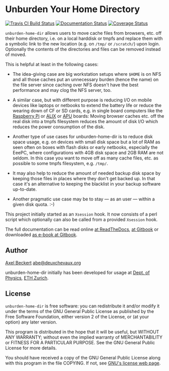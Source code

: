 Unburden Your Home Directory
============================

[![Travis CI Build Status](https://travis-ci.org/xtaran/unburden-home-dir.svg)](https://travis-ci.org/xtaran/unburden-home-dir)
[![Documentation Status](https://readthedocs.org/projects/unburden-home-dir/badge/?version=latest)](https://readthedocs.org/projects/unburden-home-dir/?badge=latest)
[![Coverage Status](https://img.shields.io/coveralls/xtaran/unburden-home-dir.svg)](https://coveralls.io/r/xtaran/unburden-home-dir)

`unburden-home-dir` allows users to move cache files from browsers,
etc. off their home directory, i.e. on a local harddisk or tmpfs and
replace them with a symbolic link to the new location (e.g. on `/tmp/`
or `/scratch/`) upon login. Optionally the contents of the directories
and files can be removed instead of moved.

This is helpful at least in the following cases:

* The idea-giving case are big workstation setups where `$HOME` is on
  NFS and all those caches put an unnecessary burden (hence the name)
  on the file server since caching over NFS doesn't have the best
  performance and may clog the NFS server, too.

* A similar case, but with different purpose is reducing I/O on mobile
  devices like laptops or netbooks to extend the battery life or
  reduce the wearing down of CF or SD cards, e.g. in single board
  computers like the [Raspberry Pi](https://www.raspberrypi.org/) or
  [ALIX](http://www.pcengines.ch/alix.htm) or
  [APU](http://www.pcengines.ch/apu.htm) boards: Moving browser caches
  etc. off the real disk into a tmpfs filesystem reduces the amount of
  disk I/O which reduces the power consumption of the disk.

* Another type of use cases for unburden-home-dir is to reduce disk
  space usage, e.g. on devices with small disk space but a lot of RAM
  as seen often on boxes with flash disks or early netbooks,
  especially the EeePC, where configurations with 4GB disk space and
  2GB RAM are not seldom. In this case you want to move off as many
  cache files, etc. as possible to some tmpfs filesystem,
  e.g. `/tmp/`.

* It may also help to reduce the amount of needed backup disk space by
  keeping those files in places where they don't get backed up. In
  that case it's an alternative to keeping the blacklist in your
  backup software up-to-date.

* Another pragmatic use case may be to stay — as an user — within a
  given disk quota. :-)

This project initially started as an `Xsession` hook. It now consists
of a perl script which optionally can also be called from a provided
`Xsession` hook.

The full documentation can be read online
[at ReadTheDocs](https://unburden-home-dir.readthedocs.io/),
[at Gitbook](https://xtaran.gitbooks.io/unburden-home-dir/) or
downloaded
[as e-book at Gitbook](https://www.gitbook.com/book/xtaran/unburden-home-dir/details).


Author
------

[Axel Beckert](https://axel.beckert.ch/) <abe@deuxchevaux.org>

unburden-home-dir initially has been developed for usage at
[Dept. of Physics](https://www.phys.ethz.ch/),
[ETH Zurich](https://www.ethz.ch/).


License
-------

`unburden-home-dir` is free software: you can redistribute it and/or
modify it under the terms of the GNU General Public License as
published by the Free Software Foundation, either version 2 of the
License, or (at your option) any later version.

This program is distributed in the hope that it will be useful, but
WITHOUT ANY WARRANTY; without even the implied warranty of
MERCHANTABILITY or FITNESS FOR A PARTICULAR PURPOSE.  See the GNU
General Public License for more details.

You should have received a copy of the GNU General Public License
along with this program in the file COPYING.  If not, see
[GNU's license web page](https://www.gnu.org/licenses/).
